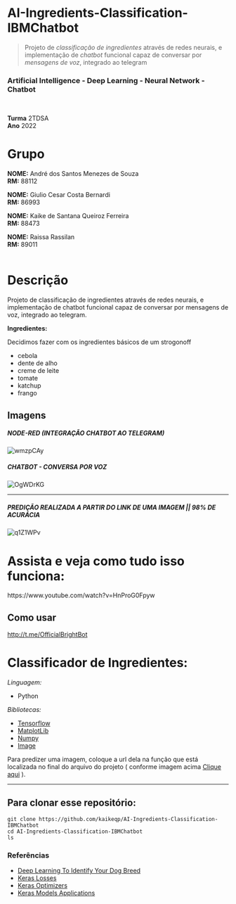 # AI-Ingredients-Classification-IBMChatbot
>Projeto de *classificação de ingredientes* através de redes neurais, e implementação de *chatbot* funcional capaz de conversar por *mensagens de voz*, integrado ao telegram
### Artificial Intelligence - Deep Learning - Neural Network - Chatbot
<br>

**Turma** 2TDSA<br>
**Ano** 2022
<h1>Grupo</h1>

**NOME:** André dos Santos Menezes de Souza<br>
**RM:** 88112

**NOME:** Giulio Cesar Costa Bernardi<br>
**RM:** 86993
        
**NOME:** Kaike de Santana Queiroz Ferreira<br>
**RM:** 88473

**NOME:** Raissa Rassilan<br>
**RM:** 89011
<br><br>

<h1>Descrição</h1>

Projeto de classificação de ingredientes através de redes  neurais, e implementação de chatbot funcional capaz de conversar por mensagens de voz,
integrado ao telegram.

**Ingredientes:**

Decidimos fazer com os ingredientes básicos de um strogonoff
- cebola
- dente de alho
- creme de leite
- tomate
- katchup
- frango

## Imagens
##### NODE-RED (INTEGRAÇÃO CHATBOT AO TELEGRAM)
![wmzpCAy](https://user-images.githubusercontent.com/69649552/169067756-506a6976-27df-4218-8ae6-2e6b4e5d29c2.png)
##### CHATBOT - CONVERSA POR VOZ
![OgWDrKG](https://user-images.githubusercontent.com/69649552/169067580-b05d0bce-6e2d-4f93-b29d-05606ccee7ba.png)

----------------------------------------------------------------------------------------------------------------------------
##### PREDIÇÃO REALIZADA A PARTIR DO LINK DE UMA IMAGEM || 98% DE ACURÁCIA
![q1Z1WPv](https://user-images.githubusercontent.com/69649552/169068069-f481330c-e76b-42bd-9892-99eaf8150913.png)

<h1>Assista e veja como tudo isso funciona:</h1>
https://www.youtube.com/watch?v=HnProG0Fpyw

<br>

## Como usar 

http://t.me/OfficialBrightBot
<br>
<h1>Classificador de Ingredientes:</h1>

*Linguagem:*
* Python

*Bibliotecas:*
* [Tensorflow](https://www.tensorflow.org/api_docs)
* [MatplotLib](https://matplotlib.org/)
* [Numpy](https://numpy.org/)
* [Image](https://pillow.readthedocs.io/en/stable/#:~:text=The%20Python%20Imaging%20Library%20adds%20image%20processing%20capabilities,data%20stored%20in%20a%20few%20basic%20pixel%20formats.)

Para predizer uma imagem, coloque a url dela na função que está localizada no final do arquivo do projeto ( conforme imagem acima <a href="#predição-realizada-a-partir-do-link-de-uma-imagem--98-de-acurácia">Clique aqui</a> ).

----------------------------------------------------------------------------------------------------------------------------

## Para clonar esse repositório:

    git clone https://github.com/kaikeqp/AI-Ingredients-Classification-IBMChatbot
    cd AI-Ingredients-Classification-IBMChatbot
    ls


### Referências 

* [Deep Learning To Identify Your Dog Breed](https://ai.plainenglish.io/using-deep-learning-to-identify-your-dog-breed-d3c8737b78b1)
* [Keras Losses](https://keras.io/api/losses/)
* [Keras Optimizers](https://keras.io/api/optimizers/)
* [Keras Models Applications](https://keras.io/api/applications/)

